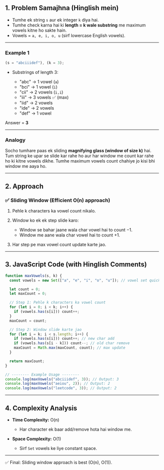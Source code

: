 ## **1. Problem Samajhna (Hinglish mein)**

- Tumhe ek string `s` aur ek integer `k` diya hai.
- Tumhe check karna hai ki **length = k wale substring** me maximum vowels kitne ho sakte hain.
- Vowels = `a, e, i, o, u` (sirf lowercase English vowels).

---

### **Example 1**

```js
(s = "abciiidef"), (k = 3);
```

- Substrings of length 3:

  - "abc" → 1 vowel (`a`)
  - "bci" → 1 vowel (`i`)
  - "cii" → 2 vowels (`i,i`)
  - "iii" → 3 vowels ✅ (max)
  - "iid" → 2 vowels
  - "ide" → 2 vowels
  - "def" → 1 vowel

Answer = **3**

---

### **Analogy**

Socho tumhare paas ek sliding **magnifying glass (window of size k)** hai.
Tum string ke upar se slide kar rahe ho aur har window me count kar rahe ho ki kitne vowels dikhe.
Tumhe maximum vowels count chahiye jo kisi bhi window me aaya ho.

---

## **2. Approach**

### ✅ Sliding Window (Efficient O(n) approach)

1. Pehle k characters ka vowel count nikalo.
2. Window ko ek ek step slide karo:

   - Window se bahar jaane wala char vowel hai to count −1.
   - Window me aane wala char vowel hai to count +1.

3. Har step pe max vowel count update karte jao.

---

## **3. JavaScript Code (with Hinglish Comments)**

```javascript
function maxVowels(s, k) {
  const vowels = new Set(["a", "e", "i", "o", "u"]); // vowel set quick lookup ke liye

  let count = 0;
  let maxCount = 0;

  // Step 1: Pehle k characters ka vowel count
  for (let i = 0; i < k; i++) {
    if (vowels.has(s[i])) count++;
  }
  maxCount = count;

  // Step 2: Window slide karte jao
  for (let i = k; i < s.length; i++) {
    if (vowels.has(s[i])) count++; // new char add
    if (vowels.has(s[i - k])) count--; // old char remove
    maxCount = Math.max(maxCount, count); // max update
  }

  return maxCount;
}

// -------- Example Usage --------
console.log(maxVowels("abciiidef", 3)); // Output: 3
console.log(maxVowels("aeiou", 2)); // Output: 2
console.log(maxVowels("leetcode", 3)); // Output: 2
```

---

## **4. Complexity Analysis**

- **Time Complexity:** O(n)

  - Har character ek baar add/remove hota hai window me.

- **Space Complexity:** O(1)

  - Sirf `Set` vowels ke liye constant space.

---

✅ Final: Sliding window approach is best (O(n), O(1)).
